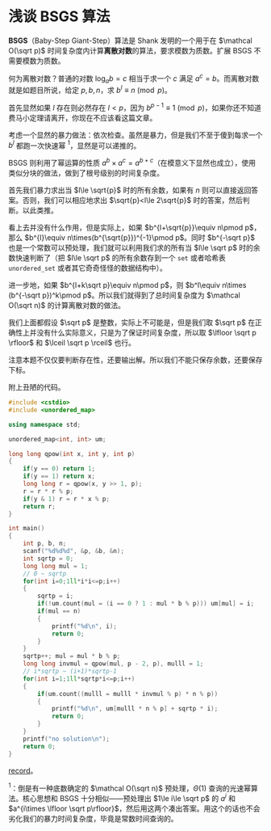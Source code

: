 # 浅谈 BSGS 算法

**BSGS**（Baby-Step Giant-Step）算法是 Shank 发明的一个用于在 $\mathcal O(\sqrt p)$ 时间复杂度内计算**离散对数**的算法，要求模数为质数。扩展 BSGS 不需要模数为质数。

何为离散对数？普通的对数 $\log_ab=c$ 相当于求一个 $c$ 满足 $a^c=b$。而离散对数就是如题目所说，给定 $p,b,n$，求 $b^l\equiv n\pmod p$。

首先显然如果 $l$ 存在则必然存在 $l<p$，因为 $b^{p-1}\equiv 1\pmod p$，如果你还不知道费马小定理请离开，你现在不应该看这篇文章。

考虑一个显然的暴力做法：依次检查。虽然是暴力，但是我们不至于傻到每求一个 $b^l$ 都跑一次快速幂 ${}^1$，显然是可以递推的。

BSGS 则利用了幂运算的性质 $a^b\times a^c=a^{b+c}$（在模意义下显然也成立），使用类似分块的做法，做到了根号级别的时间复杂度。

首先我们暴力求出当 $l\le \sqrt{p}$ 时的所有余数，如果有 $n$ 则可以直接返回答案。否则，我们可以相应地求出 $\sqrt{p}<l\le 2\sqrt{p}$ 时的答案，然后判断。以此类推。

看上去并没有什么作用，但是实际上，如果 $b^{l+\sqrt{p}}\equiv n\pmod p$，那么 $b^{l}\equiv n\times(b^{\sqrt{p}})^{-1}\pmod p$。同时 $b^{-\sqrt p}$ 也是一个常数可以预处理，我们就可以利用我们求的所有当 $l\le \sqrt p$ 时的余数快速判断了（把 $l\le \sqrt p$ 的所有余数存到一个 `set` 或者哈希表 `unordered_set` 或者其它奇奇怪怪的数据结构中）。

进一步地，如果 $b^{l+k\sqrt p}\equiv n\pmod p$，则 $b^l\equiv n\times (b^{-\sqrt p})^k\pmod p$。所以我们就得到了总时间复杂度为 $\mathcal O(\sqrt n)$ 的计算离散对数的做法。

我们上面都假设 $\sqrt p$ 是整数，实际上不可能是，但是我们取 $\sqrt p$ 在正确性上并没有什么实际意义，只是为了保证时间复杂度，所以取 $\lfloor \sqrt p \rfloor$ 和 $\lceil \sqrt p \rceil$ 也行。

注意本题不仅仅要判断存在性，还要输出解。所以我们不能只保存余数，还要保存下标。

附上丑陋的代码。

```cpp
#include <cstdio>
#include <unordered_map>

using namespace std;

unordered_map<int, int> um;

long long qpow(int x, int y, int p)
{
    if(y == 0) return 1;
    if(y == 1) return x;
    long long r = qpow(x, y >> 1, p);
    r = r * r % p;
    if(y & 1) r = r * x % p;
    return r;
}

int main()
{
    int p, b, n;
    scanf("%d%d%d", &p, &b, &n);
    int sqrtp = 0;
    long long mul = 1;
    // 0 ~ sqrtp
    for(int i=0;1ll*i*i<=p;i++)
    {
        sqrtp = i;
        if(!um.count(mul = (i == 0 ? 1 : mul * b % p))) um[mul] = i;
        if(mul == n)
        {
            printf("%d\n", i);
            return 0;
        }
    }
    sqrtp++; mul = mul * b % p;
    long long invmul = qpow(mul, p - 2, p), mulll = 1;
    // i*sqrtp ~ (i+1)*sqrtp-1
    for(int i=1;1ll*sqrtp*i<=p;i++)
    {
        if(um.count((mulll = mulll * invmul % p) * n % p))
        {
            printf("%d\n", um[mulll * n % p] + sqrtp * i);
            return 0;
        }
    }
    printf("no solution\n");
    return 0;
}
```

[record](https://www.luogu.com.cn/record/221950438)。

${}^1$：倒是有一种底数确定的 $\mathcal O(\sqrt n)$ 预处理，$\Theta(1)$ 查询的光速幂算法。核心思想和 BSGS 十分相似——预处理出 $1\le i\le \sqrt p$ 的 $a^i$ 和 $a^{i\times \lfloor \sqrt p\rfloor}$，然后用这两个凑出答案。用这个的话也不会劣化我们的暴力时间复杂度，毕竟是常数时间查询的。
